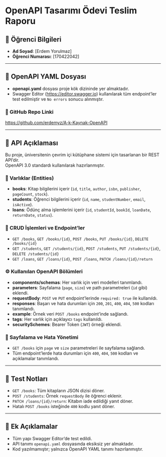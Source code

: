 
# OpenAPI Tasarımı Ödevi Teslim Raporu

## 👤 Öğrenci Bilgileri
- **Ad Soyad**: [Erdem Yorulmaz]
- **Öğrenci Numarası**: [170422042]

---

## 📂 OpenAPI YAML Dosyası

- **openapi.yaml** dosyası proje kök dizininde yer almaktadır.
- Swagger Editor (https://editor.swagger.io) kullanılarak tüm endpoint’ler test edilmiştir ve `No errors` sonucu alınmıştır.

### 🔗 GitHub Repo Linki
https://github.com/erdemyz/A-k-Kaynak-OpenAPI

---

## 📝 API Açıklaması

Bu proje, üniversitenin çevrim içi kütüphane sistemi için tasarlanan bir REST API’dir.  
OpenAPI 3.0 standardı kullanılarak hazırlanmıştır.

### 📌 Varlıklar (Entities)
- **books**: Kitap bilgilerini içerir (`id`, `title`, `author`, `isbn`, `publisher`, `pageCount`, `stock`).
- **students**: Öğrenci bilgilerini içerir (`id`, `name`, `studentNumber`, `email`, `isActive`).
- **loans**: Ödünç alma işlemlerini içerir (`id`, `studentId`, `bookId`, `loanDate`, `returnDate`, `status`).

### 🔗 CRUD İşlemleri ve Endpoint’ler
- `GET /books`, `GET /books/{id}`, `POST /books`, `PUT /books/{id}`, `DELETE /books/{id}`
- `GET /students`, `GET /students/{id}`, `POST /students`, `PUT /students/{id}`, `DELETE /students/{id}`
- `GET /loans`, `GET /loans/{id}`, `POST /loans`, `PATCH /loans/{id}/return`

### ⚙️ Kullanılan OpenAPI Bölümleri
- **components/schemas**: Her varlık için veri modelleri tanımlandı.
- **parameters**: Sayfalama (`page`, `size`) ve path parametreleri (`id` gibi) eklendi.
- **requestBody**: `POST` ve `PUT` endpoint’lerinde `required: true` ile kullanıldı.
- **responses**: Başarı ve hata durumları için `200`, `201`, `400`, `404`, `500` kodları tanımlandı.
- **example**: Örnek veri `POST /books` endpoint’inde sağlandı.
- **tags**: Her varlık için açıklayıcı `tags` kullanıldı.
- **securitySchemes**: Bearer Token (`JWT`) örneği eklendi.

### 📄 Sayfalama ve Hata Yönetimi
- `GET /books` için `page` ve `size` parametreleri ile sayfalama sağlandı.
- Tüm endpoint’lerde hata durumları için `400`, `404`, `500` kodları ve açıklamalar tanımlandı.

---

## 🧪 Test Notları

- `GET /books`: Tüm kitapların JSON dizisi döner.
- `POST /students`: Örnek `requestBody` ile öğrenci eklenir.
- `PATCH /loans/{id}/return`: Kitabın iade edildiği yanıt döner.
- Hatalı `POST /books` isteğinde `400` kodlu yanıt döner.

---

## 📌 Ek Açıklamalar

- Tüm yapı Swagger Editor’de test edildi.
- API tanımı `openapi.yaml` dosyasında eksiksiz yer almaktadır.
- Kod yazılmamıştır; yalnızca OpenAPI YAML tanımı hazırlanmıştır.


